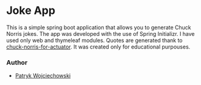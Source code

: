 # Joke App

This is a simple spring boot application that allows you to generate Chuck Norris jokes. The app was developed with the use of Spring Initializr. I have used only web and thymeleaf modules. Quotes are generated thank to [chuck-norris-for-actuator](https://mvnrepository.com/artifact/guru.springframework/chuck-norris-for-actuator). It was created only for educational purpouses.

### Author

- [Patryk Wojciechowski](https://github.com/PatrykWojciechowski)
 